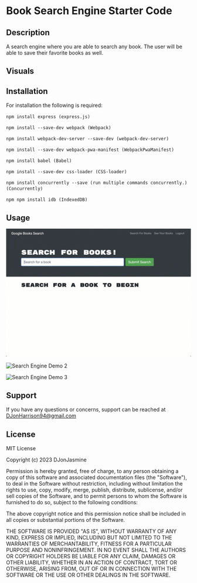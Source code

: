 # Book Search Engine Starter Code


## Description
A search engine where you are able to search any book. The user will be able to save their favorite books as well.

## Visuals


## Installation

For installation the following is required:

  ``` 
  npm install express (express.js)
  ```
 
  ```  
  npm install --save-dev webpack (Webpack)
  ```
  
  ```
  npm install webpack-dev-server --save-dev (webpack-dev-server)
  ```

  ```  
  npm install --save-dev webpack-pwa-manifest (WebpackPwaManifest)
  ```

  ```  
  npm install babel (Babel)
  ```

  ```  
  npm install --save-dev css-loader (CSS-loader)
  ```

  ```  
  npm install concurrently --save (run multiple commands concurrently.) (Concurrently)
  ```

  ```
  npm npm install idb (IndexedDB)
  ```
## Usage

![Search Engine Demo 1](Assets/21-mern-homework-demo-01.gif)

![Search Engine Demo 2](Assets/21-mern-homework-demo-02.gif)

![Search Engine Demo 3](Assets/21-mern-homework-demo-03.gif)
## Support

If you have any questions or concerns, support can be reached at DJonHarrison94@gmail.com


## License
MIT License

Copyright (c) 2023 DJonJasmine

Permission is hereby granted, free of charge, to any person obtaining a copy
of this software and associated documentation files (the "Software"), to deal
in the Software without restriction, including without limitation the rights
to use, copy, modify, merge, publish, distribute, sublicense, and/or sell
copies of the Software, and to permit persons to whom the Software is
furnished to do so, subject to the following conditions:

The above copyright notice and this permission notice shall be included in all
copies or substantial portions of the Software.

THE SOFTWARE IS PROVIDED "AS IS", WITHOUT WARRANTY OF ANY KIND, EXPRESS OR
IMPLIED, INCLUDING BUT NOT LIMITED TO THE WARRANTIES OF MERCHANTABILITY,
FITNESS FOR A PARTICULAR PURPOSE AND NONINFRINGEMENT. IN NO EVENT SHALL THE
AUTHORS OR COPYRIGHT HOLDERS BE LIABLE FOR ANY CLAIM, DAMAGES OR OTHER
LIABILITY, WHETHER IN AN ACTION OF CONTRACT, TORT OR OTHERWISE, ARISING FROM,
OUT OF OR IN CONNECTION WITH THE SOFTWARE OR THE USE OR OTHER DEALINGS IN THE
SOFTWARE.


